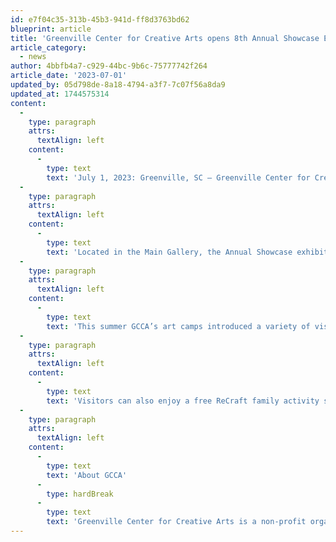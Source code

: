 ```yaml
---
id: e7f04c35-313b-45b3-941d-ff8d3763bd62
blueprint: article
title: 'Greenville Center for Creative Arts opens 8th Annual Showcase Exhibition on First Friday, August 4th'
article_category:
  - news
author: 4bbfb4a7-c929-44bc-9b6c-75777742f264
article_date: '2023-07-01'
updated_by: 05d798de-8a18-4794-a3f7-7c07f56a8da9
updated_at: 1744575314
content:
  -
    type: paragraph
    attrs:
      textAlign: left
    content:
      -
        type: text
        text: 'July 1, 2023: Greenville, SC – Greenville Center for Creative Arts (GCCA) will hold its eighth Annual Showcase on Friday, August 4th, from 6 - 9 pm at 101 Abney St. in the Village of West Greenville. Presented by First Citizens Bank, the Annual Showcase is GCCA’s premiere event for artists and art lovers of all ages, featuring a new Main Gallery exhibition with works from more than 120 local artists & current Brandon Fellows, a special exhibition of youth artwork created during GCCA’s Summer Art Camps, live artist demos promoting classes for the Fall Art School, visits with 25 in-house studio artists, and much more.'
  -
    type: paragraph
    attrs:
      textAlign: left
    content:
      -
        type: text
        text: 'Located in the Main Gallery, the Annual Showcase exhibition highlights over 100 GCCA members each year whose work embodies the talent and diversity of GCCA’s vibrant visual arts community. From contemporary paintings to functional ceramics and everything in between, there is something for everyone at the Annual Showcase exhibition. The 2022-2023 Brandon Fellowship exhibition will also be on display showcasing work by emerging artists Orlando Corona, Faith Hudgens, and RaAmen Stallings. In addition, after a competitive selection process, GCCA will announce three new Brandon Fellows for the upcoming 2023-2024 program year.'
  -
    type: paragraph
    attrs:
      textAlign: left
    content:
      -
        type: text
        text: 'This summer GCCA’s art camps introduced a variety of visual art mediums to over 150 campers. To culminate all the hard work completed by instructors and campers, the Summer Art Camp Showcase presents a collection of various artworks from campers ages 5-12 years old.'
  -
    type: paragraph
    attrs:
      textAlign: left
    content:
      -
        type: text
        text: 'Visitors can also enjoy a free ReCraft family activity supported by AFL Global, new Loft Gallery exhibition by studio artist Tania Ro, and the Greenville County Schools Winners Show will still be on display in the Community Gallery. During the event you can also meet our newest team member, Program Director, Javy Pagan. After First Friday, the Annual Showcase exhibition in the Main Gallery will be open to visitors through Sept. 28 on Tuesdays through Fridays from 9 am - 5 pm and Saturdays 11 am – 3 pm. Admission is free and open to the public. For more information, call GCCA at 864-735-3948 or visit www.artcentergreenville.org.'
  -
    type: paragraph
    attrs:
      textAlign: left
    content:
      -
        type: text
        text: 'About GCCA'
      -
        type: hardBreak
      -
        type: text
        text: 'Greenville Center for Creative Arts is a non-profit organization that aims to enrich the cultural fabric of the community through visual arts promotion, education, and inspiration. For more information, visit www.artcentergreenville.org, call 864-735-3948, or check out GCCA on Facebook (Greenville Center for Creative Arts) & Instagram (@artcentergvl).'
---
```

